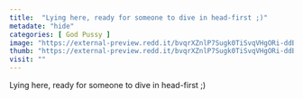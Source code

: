 ```yaml
---
title:  "Lying here, ready for someone to dive in head-first ;)"
metadate: "hide"
categories: [ God Pussy ]
image: "https://external-preview.redd.it/bvqrXZnlP7Sugk0TiSvqVHgORi-ddBFf5mVLlA_gG8Y.jpg?auto=webp&s=de473969c13bcb3d5a0ae74973cca820f365522a"
thumb: "https://external-preview.redd.it/bvqrXZnlP7Sugk0TiSvqVHgORi-ddBFf5mVLlA_gG8Y.jpg?width=1080&crop=smart&auto=webp&s=10b5df5f8592bcce785cb4aa087ff6fb099c0a2c"
visit: ""
---
```

Lying here, ready for someone to dive in head-first ;)
